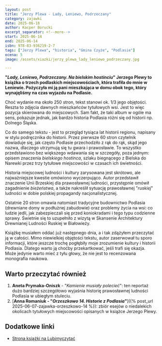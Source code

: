 ```yaml
---
layout: post
title: "Jerzy Plewa - Lady, Leniewo, Podrzeczany"
category: zajawki
date: 2025-06-18
author: Kacper Borucki
excerpt_separator: <!--more-->
start: 2025-06-14
end: 2025-06-14
isbn: 978-83-936219-2-7
tags: ["Jerzy Plewa", "historia", "Gmina Czyże", "Podlasie"]
ocena: 5
image: /assets/xiazki/jerzy_plewa_lady_leniewo_podrzeczany.jpg

---
```


**"*Lady, Leniewo, Podrzeczany. Na bielskim hostinciu*" Jerzego Plewy to książka o trzech podlaskich miejscowościach, która trafiła do mnie w Leniewie. Pożyczyła mi ją pani mieszkająca w domu obok tego, który wynajęliśmy na czas wyjazdu na Podlasie.**

<!--more-->

Choć wydanie ma około 250 stron, tekst stanowi ok. 1/3 jego objętości. Reszta to zdjęcia dawnych mieszkańców tytułowych wsi. Jest to więc pozycja skierowana do miejscowych. Sam fakt, że taki album w ogóle ma sens, pokazuje jednak, jak bardzo historia Podlasia różni się od historii np. Dolnego Śląska.

Co do samego tekstu - jest to przegląd tysiąca lat historii regionu, napisany w stylu podręcznika do historii. Przez pierwsze 60 stron czytelnik dowiaduje się, jak często Podlasie przechodziło z rąk do rąk, skąd jego nazwa, dlaczego utrzymują się tu gwara i prawosławie. To wszystko przedstawiono bez większego wdawania się w szczegóły, poza jednym: opisem znaczenia *bielskiego hostinca*, szlaku biegnącego z Bielska do Narewki przez trzy tytułowe miejscowości w czasach ich świetności.

Historia miejscowej ludności i kultury zarysowana jest skrótowo, ale najważniejsze kwestie omówiono wyczerpująco. Autor przedstawił znaczenie Unii Brzeskiej dla prawosławnej ludności, przystępnie omówił zagadnienie *bieżeństwa*, a także nakreślił sytuację prawosławnej "*ruskiej*" ludności w dobie polskiej propagandy nacjonalistycznej.

Ostatnie 20 stron omawia natomiast tradycyjne budownictwo Podlasia (drewniane domy w podłużnej zabudowie) oraz problemy życia na wsi: co ludzie jedli, jak zabezpieczali się przed koniokradami i tego typu codzienne sprawy. Świetnie się to uzupełniło z wizytą w Skansenie Architektury Drewnianej Ludności Ruskiej w Białowieży.

Książkę musiałem oddać już następnego dnia, a i tak zdążyłem przeczytać ją w całości. Mimo niewielkiej objętości tekstu, autor zaserwował tu sporo informacji, które jeszcze trochę pogłębiły moje zrozumienie kultury i historii Podlasia. Dlatego warto ją choćby przekartkować, jeśli trafi się okazja. Może jedynie warto mieć z tyłu głowy, że nie jest to recenzowana monografia naukowa.

## Warto przeczytać również

1. **Aneta Prymaka-Oniszk** - "*Kamienie musiały polecieć*": ten reportaż dużo bardziej szczegółowo wyjaśnia historię prawosławnej ludności Podlasia w ubiegłym stuleciu.
2. [**Anna Romaniuk - "*Orzeszkowo 14. Historie z Podlasia*"**]({% post_url 2025-06-07-zajawka-orzeszkowo-14 %}): zbiór esejów o niedalekich okolicach tytułowych miejscowości opisanych w książce Jerzego Plewy.

## Dodatkowe linki

- [Strona książki na Lubimyczytać](https://lubimyczytac.pl/ksiazka/5064026/lady-leniewo-podrzeczany-na-bielskim-hostincu)
